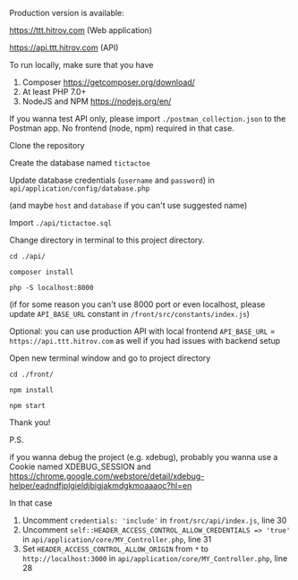 Production version is available:

https://ttt.hitrov.com (Web application)

https://api.ttt.hitrov.com (API)

To run locally, make sure that you have
1. Composer
https://getcomposer.org/download/
2. At least PHP 7.0+
3. NodeJS and NPM
https://nodejs.org/en/

If you wanna test API only, please import `./postman_collection.json` to the Postman app. No frontend (node, npm) required in that case.

Clone the repository

Create the database named `tictactoe`

Update database credentials (`username` and `password`) in `api/application/config/database.php`

(and maybe `host` and `database` if you can't use suggested name)

Import `./api/tictactoe.sql`

Change directory in terminal to this project directory.

`cd ./api/`

`composer install`

`php -S localhost:8000`

(if for some reason you can't use 8000 port or even localhost, please update `API_BASE_URL` constant in `/front/src/constants/index.js`)

Optional: you can use production API with local frontend `API_BASE_URL` = `https://api.ttt.hitrov.com` as well if you had issues with backend setup

Open new terminal window and go to project directory

`cd ./front/`

`npm install`

`npm start`

Thank you!

P.S. 

if you wanna debug the project (e.g. xdebug), probably you wanna use a Cookie named XDEBUG_SESSION and 
https://chrome.google.com/webstore/detail/xdebug-helper/eadndfjplgieldjbigjakmdgkmoaaaoc?hl=en

In that case 

1. Uncomment `credentials: 'include'` in `front/src/api/index.js`, line 30
2. Uncomment `self::HEADER_ACCESS_CONTROL_ALLOW_CREDENTIALS => 'true'` in `api/application/core/MY_Controller.php`, line 31 
3. Set `HEADER_ACCESS_CONTROL_ALLOW_ORIGIN` from `*` to `http://localhost:3000` in `api/application/core/MY_Controller.php`, line 28
